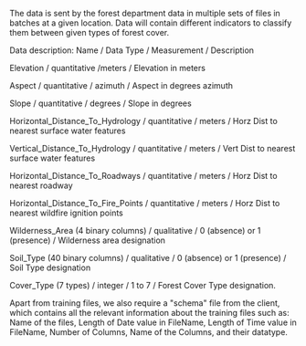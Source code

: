 The data is sent by the forest department data in multiple sets of files in batches at a given location. Data will contain different indicators to classify them between given types of forest cover.

Data description:
Name / Data Type / Measurement / Description

Elevation / quantitative /meters / Elevation in meters

Aspect / quantitative / azimuth / Aspect in degrees azimuth

Slope / quantitative / degrees / Slope in degrees

Horizontal_Distance_To_Hydrology / quantitative / meters / Horz Dist to nearest surface water features

Vertical_Distance_To_Hydrology / quantitative / meters / Vert Dist to nearest surface water features

Horizontal_Distance_To_Roadways / quantitative / meters / Horz Dist to nearest roadway

Horizontal_Distance_To_Fire_Points / quantitative / meters / Horz Dist to nearest wildfire ignition points

Wilderness_Area (4 binary columns) / qualitative / 0 (absence) or 1 (presence) / Wilderness area designation

Soil_Type (40 binary columns) / qualitative / 0 (absence) or 1 (presence) / Soil Type designation

Cover_Type (7 types) / integer / 1 to 7 / Forest Cover Type designation.


Apart from training files, we also require a "schema" file from the client, which contains all the relevant information about the training files such as:
Name of the files, Length of Date value in FileName, Length of Time value in FileName, Number of Columns, Name of the Columns, and their datatype.

